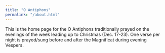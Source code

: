 ```yaml
---
title: "O Antiphons"
permalink: "/about.html"
---
```


This is the home page for the O Antiphons traditionally prayed on the evenings of the week leading up to Christmas (Dec. 17-23). One verse per night is prayed/sung before and after the Magnificat during evening Vespers.